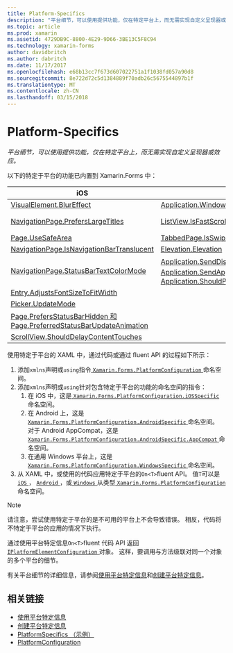 ```yaml
---
title: Platform-Specifics
description: "平台细节，可以使用提供功能，仅在特定平台上，而无需实现自定义呈现器或效应。"
ms.topic: article
ms.prod: xamarin
ms.assetid: 4729DB9C-8800-4E29-9D66-3BE13C5F8C94
ms.technology: xamarin-forms
author: davidbritch
ms.author: dabritch
ms.date: 11/17/2017
ms.openlocfilehash: e68b13cc7f673d607022751a1f1038fd057a90d8
ms.sourcegitcommit: 8e722d72c5d1384889f70adb26c5675544897b1f
ms.translationtype: MT
ms.contentlocale: zh-CN
ms.lasthandoff: 03/15/2018
---
```

# <a name="platform-specifics"></a>Platform-Specifics

_平台细节，可以使用提供功能，仅在特定平台上，而无需实现自定义呈现器或效应。_

以下的特定于平台的功能已内置到 Xamarin.Forms 中：

|iOS|Android|Windows|
|--- |--- |--- |
|[VisualElement.BlurEffect](~/xamarin-forms/platform/platform-specifics/consuming/ios.md#blur)|[Application.WindowSoftInputModeAdjust](~/xamarin-forms/platform/platform-specifics/consuming/android.md#soft_input_mode)|[Page.ToolbarPlacement](~/xamarin-forms/platform/platform-specifics/consuming/windows.md#toolbar_placement)|
|[NavigationPage.PrefersLargeTitles](~/xamarin-forms/platform/platform-specifics/consuming/ios.md#large_title)|[ListView.IsFastScrollEnabled](~/xamarin-forms/platform/platform-specifics/consuming/android.md#fastscroll)|[MasterDetailPage.CollapsedPaneWidth 和 MasterDetailPage.CollapseStyle](~/xamarin-forms/platform/platform-specifics/consuming/windows.md#collapsable_navigation_bar)|
|[Page.UseSafeArea](~/xamarin-forms/platform/platform-specifics/consuming/ios.md#safe_area_layout)|[TabbedPage.IsSwipePagingEnabled](~/xamarin-forms/platform/platform-specifics/consuming/android.md#enable_swipe_paging)|
|[NavigationPage.IsNavigationBarTranslucent](~/xamarin-forms/platform/platform-specifics/consuming/ios.md#translucent_navigation_bar)|[Elevation.Elevation](~/xamarin-forms/platform/platform-specifics/consuming/android.md#elevation)|
|[NavigationPage.StatusBarTextColorMode](~/xamarin-forms/platform/platform-specifics/consuming/ios.md#status_bar_color_mode)|[Application.SendDisappearingEventOnPause、 Application.SendAppearingEventOnResume 和 Application.ShouldPreserveKeyboardOnResume](~/xamarin-forms/platform/platform-specifics/consuming/android.md#disable_lifecycle_events)|
|[Entry.AdjustsFontSizeToFitWidth](~/xamarin-forms/platform/platform-specifics/consuming/ios.md#adjust_font_size)|
|[Picker.UpdateMode](~/xamarin-forms/platform/platform-specifics/consuming/ios.md#picker_update_mode)|
|[Page.PrefersStatusBarHidden 和 Page.PreferredStatusBarUpdateAnimation](~/xamarin-forms/platform/platform-specifics/consuming/ios.md#set_status_bar_visibility)|
|[ScrollView.ShouldDelayContentTouches](~/xamarin-forms/platform/platform-specifics/consuming/ios.md#delay_content_touches)|

使用特定于平台的 XAML 中，通过代码或通过 fluent API 的过程如下所示：

1. 添加`xmlns`声明或`using`指令[ `Xamarin.Forms.PlatformConfiguration` ](https://developer.xamarin.com/api/namespace/Xamarin.Forms.PlatformConfiguration/)命名空间。
1. 添加`xmlns`声明或`using`针对包含特定于平台的功能的命名空间的指令：
    1. 在 iOS 中，这是[ `Xamarin.Forms.PlatformConfiguration.iOSSpecific` ](https://developer.xamarin.com/api/namespace/Xamarin.Forms.PlatformConfiguration.iOSSpecific/)命名空间。
    1. 在 Android 上，这是[ `Xamarin.Forms.PlatformConfiguration.AndroidSpecific` ](https://developer.xamarin.com/api/namespace/Xamarin.Forms.PlatformConfiguration.AndroidSpecific/)命名空间。 对于 Android AppCompat，这是[ `Xamarin.Forms.PlatformConfiguration.AndroidSpecific.AppCompat` ](https://developer.xamarin.com/api/namespace/Xamarin.Forms.PlatformConfiguration.AndroidSpecific.AppCompat/)命名空间。
    1. 在通用 Windows 平台上，这是[ `Xamarin.Forms.PlatformConfiguration.WindowsSpecific` ](https://developer.xamarin.com/api/namespace/Xamarin.Forms.PlatformConfiguration.WindowsSpecific/)命名空间。
1. 从 XAML 中，或使用的代码应用特定于平台的`On<T>`fluent API。 值`T`可以是[ `iOS` ](https://developer.xamarin.com/api/type/Xamarin.Forms.PlatformConfiguration.iOS/)， [ `Android` ](https://developer.xamarin.com/api/type/Xamarin.Forms.PlatformConfiguration.Android/)，或[ `Windows` ](https://developer.xamarin.com/api/type/Xamarin.Forms.PlatformConfiguration.Windows/)从类型[ `Xamarin.Forms.PlatformConfiguration`](https://developer.xamarin.com/api/namespace/Xamarin.Forms.PlatformConfiguration/)命名空间。

> [!NOTE]
> 请注意，尝试使用特定于平台的是不可用的平台上不会导致错误。 相反，代码将不特定于平台的应用的情况下执行。

通过使用平台特定信息`On<T>`fluent 代码 API 返回[ `IPlatformElementConfiguration` ](https://developer.xamarin.com/api/type/Xamarin.Forms.IPlatformElementConfiguration%3CTPlatform,TElement%3E/)对象。 这样，要调用与方法级联对同一个对象的多个平台的细节。

有关平台细节的详细信息，请参阅[使用平台特定信息](~/xamarin-forms/platform/platform-specifics/consuming/index.md)和[创建平台特定信息](~/xamarin-forms/platform/platform-specifics/creating.md)。


## <a name="related-links"></a>相关链接

- [使用平台特定信息](~/xamarin-forms/platform/platform-specifics/consuming/index.md)
- [创建平台特定信息](~/xamarin-forms/platform/platform-specifics/creating.md)
- [PlatformSpecifics （示例）](https://developer.xamarin.com/samples/xamarin-forms/userinterface/platformspecifics/)
- [PlatformConfiguration](https://developer.xamarin.com/api/namespace/Xamarin.Forms.PlatformConfiguration/)

